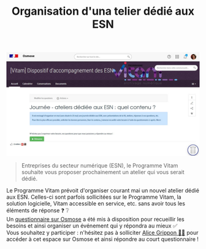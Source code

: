 ﻿---
layout: post
title: Organisation d'una telier dédié aux ESN
---

![Logos](/public/images/Osmose_ESN.JPG)
> Entreprises du secteur numérique (ESN), le Programme Vitam souhaite vous proposer prochainement un atelier qui vous serait dédié.

Le Programme Vitam prévoit d'organiser courant mai un nouvel atelier dédié aux ESN. Celles-ci sont parfois sollicitées sur le Programme Vitam, la solution logicielle, Vitam accessible en service, etc. sans avoir tous les éléments de réponse ❓ ❔  
Un [questionnaire sur Osmose](https://osmose.numerique.gouv.fr/jcms/p_6588846/fr/journee-ateliers-dediee-aux-esn-quel-contenu) a été mis à disposition pour recueillir les besoins et ainsi organiser un événement qui y répondra au mieux ✅  
Vous souhaitez y participer : n'hésitez pas à solliciter [Alice Grippon 🙋‍♀️](mailot:alice.grippon@culture.gouv.fr) pour accéder à cet espace sur Osmose et ainsi répondre au court questionnaire !
